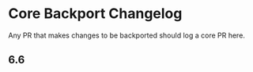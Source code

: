 # Core Backport Changelog

Any PR that makes changes to be backported should log a core PR here.

## 6.6
